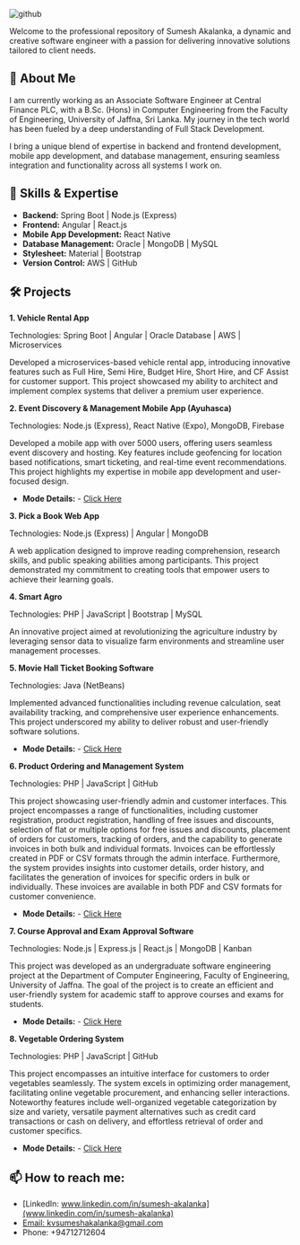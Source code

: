 ![github](https://github.com/user-attachments/assets/d3093fe0-22bd-4b21-99d7-33d7e0433815)

Welcome to the professional repository of Sumesh Akalanka, a dynamic and creative software engineer with a passion for delivering innovative solutions tailored to client needs.

## 📜 About Me

I am currently working as an Associate Software Engineer at Central Finance PLC, with a B.Sc. (Hons) in Computer Engineering from the Faculty of Engineering, University of Jaffna, Sri Lanka. My journey in the tech world has been fueled by a deep understanding of Full Stack Development.

I bring a unique blend of expertise in backend and frontend development, mobile app development, and database management, ensuring seamless integration and functionality across all systems I work on.

## 🚀 Skills & Expertise

- **Backend:** Spring Boot | Node.js (Express)
- **Frontend:** Angular | React.js
- **Mobile App Development:** React Native
- **Database Management:** Oracle | MongoDB | MySQL
- **Stylesheet:** Material | Bootstrap
- **Version Control:** AWS | GitHub

## 🛠️ Projects

**1. Vehicle Rental App**

Technologies: Spring Boot | Angular | Oracle Database | AWS | Microservices

Developed a microservices-based vehicle rental app, introducing innovative features such as Full Hire, Semi Hire, Budget Hire, Short Hire, and CF Assist for customer support. This project showcased my ability to architect and implement complex systems that deliver a premium user experience.

**2. Event Discovery & Management Mobile App (Ayuhasca)**

Technologies: Node.js (Express), React Native (Expo), MongoDB, Firebase

Developed a mobile app with over 5000 users, offering users seamless event discovery and hosting. Key features include geofencing for location based notifications, smart ticketing, and real-time event recommendations. This project highlights my expertise in mobile app development and user-focused design.

- **Mode Details:** - [Click Here](https://play.google.com/store/apps/detailsid=com.madhusanka.Kuubi&pcampaignid=web_share)

**3. Pick a Book Web App**

Technologies: Node.js (Express) | Angular | MongoDB

A web application designed to improve reading comprehension, research skills, and public speaking abilities among participants. This project demonstrated my commitment to creating tools that empower users to achieve their learning goals.

**4. Smart Agro**

Technologies: PHP | JavaScript | Bootstrap | MySQL

An innovative project aimed at revolutionizing the agriculture industry by leveraging sensor data to visualize farm environments and streamline user management processes.

**5. Movie Hall Ticket Booking Software**

Technologies: Java (NetBeans)

Implemented advanced functionalities including revenue calculation, seat availability tracking, and comprehensive user experience enhancements. This project underscored my ability to deliver robust and user-friendly software solutions.

- **Mode Details:** - [Click Here](https://github.com/Sumesh8/Ticket_booking_software_for_movie_hall)

**6. Product Ordering and Management System**

Technologies: PHP | JavaScript | GitHub 

This project showcasing user-friendly admin and customer interfaces. This project encompasses a range of functionalities, including customer registration, product registration, handling of free issues and discounts, selection of flat or multiple options for free issues and discounts, placement of orders for customers, tracking of orders, and the capability to generate invoices in both bulk and individual formats. Invoices can be effortlessly created in PDF or CSV formats through the admin interface. Furthermore, the system provides insights into customer details, order history, and facilitates the generation of invoices for specific orders in bulk or individually. These invoices are available in both PDF and CSV formats for customer convenience.

- **Mode Details:** - [Click Here](https://github.com/Sumesh8/Product_ordering_and_management_system)

**7. Course Approval and Exam Approval Software**

Technologies: Node.js | Express.js | React.js | MongoDB | Kanban

This project was developed as an undergraduate software engineering project at the Department of Computer Engineering, Faculty of Engineering, University of Jaffna. The goal of the project is to create an efficient and user-friendly system for academic staff to approve courses and exams for students.

- **Mode Details:** - [Click Here](https://github.com/keshan99/approval_for_staff)

**8. Vegetable Ordering System**

Technologies: PHP | JavaScript | GitHub 

This project encompasses an intuitive interface for customers to order vegetables seamlessly. The system excels in optimizing order management, facilitating online vegetable procurement, and enhancing seller interactions. Noteworthy features include well-organized vegetable categorization by size and variety, versatile payment alternatives such as credit card transactions or cash on delivery, and effortless retrieval of order and customer specifics.

- **Mode Details:** - [Click Here](https://github.com/Sumesh8/Vegetable_ordering_system)

## 📫 How to reach me:
- [LinkedIn: www.linkedin.com/in/sumesh-akalanka](www.linkedin.com/in/sumesh-akalanka)
- [Email: kvsumeshakalanka@gmail.com](kvsumeshakalanka@gmail.com)
- Phone: +94712712604

